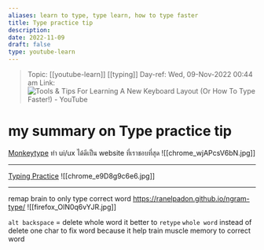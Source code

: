 ```yaml
---
aliases: learn to type, type learn, how to type faster
title: Type practice tip
description: 
date: 2022-11-09
draft: false
type: youtube-learn
---
```


> Topic: [[youtube-learn]] [[typing]]
> Day-ref: Wed, 09-Nov-2022 00:44 am
> Link: ![Tools & Tips For Learning A New Keyboard Layout (Or How To Type Faster!) - YouTube](https://www.youtube.com/watch?v=sI-a64EVPPU)


# my summary on Type practice tip

[Monkeytype](https://monkeytype.com/)
ทำ ui/ux ได้ดีเป็น website ที่เราชอบที่สุด
![[chrome_wjAPcsV6bN.jpg]]

---

[Typing Practice](https://www.keybr.com/)
![[chrome_e9D8g9c6e6.jpg]]

---

remap brain to only type correct word
https://ranelpadon.github.io/ngram-type/
![[firefox_OlN0q6vYJR.jpg]]

`alt backspace` = delete whole word
it better to `retype` `whole word` instead of delete one char to fix word because it help train muscle memory to correct word
